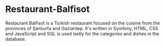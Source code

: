 # Restaurant-Balfisot
Restaurant Balfisot is a Turkish restaurant focused on the cuisine from the provinces of Şanlıurfa and Gaziantep. It's written in Symfony, HTML, CSS and JavaScript and SQL is used lastly for the categories and dishes in the database. 
